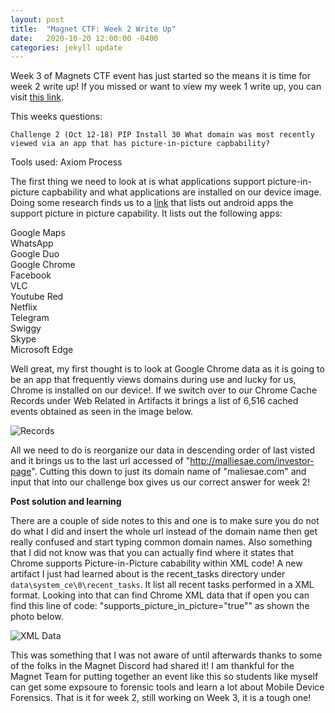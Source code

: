 ```yaml
---
layout: post
title:  "Magnet CTF: Week 2 Write Up"
date:   2020-10-20 12:00:00 -0400
categories: jekyll update
---
```

Week 3 of Magnets CTF event has just started so the means it is time for week 2 write up! If you missed or want to view my week 1 write up, you can visit [this link](https://sdverar.github.io/DFIR/jekyll/update/2020/10/15/Magnet-CTF-Week-1.html).

This weeks questions:

`Challenge 2 (Oct 12-18) PIP Install 30
What domain was most recently viewed via an app that has picture-in-picture capbability?
`

Tools used: Axiom Process

The first thing we need to look at is what applications support picture-in-picture capbability and what applications are installed on our device image. Doing some research finds us to a [link](https://nokiapoweruser.com/list-apps-support-oreo-picture-picture-mode-enable/) that lists out android apps the support picture in picture capability.
It lists out the following apps:

Google Maps  
WhatsApp  
Google Duo  
Google Chrome  
Facebook  
VLC  
Youtube Red  
Netflix  
Telegram  
Swiggy  
Skype  
Microsoft Edge  

Well great, my first thought is to look at Google Chrome data as it is going to be an app that frequently views domains during use and lucky for us, Chrome is installed on our device!. If we switch over to our Chrome Cache Records under Web Related in Artifacts it brings a list of 6,516 cached events obtained as seen in the image below.

![Records](https://sdverar.github.io/DFIR/Assets/cache_record.jpg)

All we need to do is reorganize our data in descending order of last visted and it brings us to the last url accessed of "http://malliesae.com/investor-page". Cutting this down to just its domain name of "maliesae.com" and input that into our challenge box gives us our correct answer for week 2!

**Post solution and learning**

There are a couple of side notes to this and one is to make sure you do not do what I did and insert the whole url instead of the domain name then get really confused and start typing common domain names. Also something that I did not know was that you can actually find where it states that Chrome supports Picture-in-Picture cabability within XML code! A new artifact I just had learned about is the recent_tasks directory under `data\system_ce\0\recent_tasks`. It list all recent tasks performed in a XML format. Looking into that can find Chrome XML data that if open you can find this line of code: "supports_picture_in_picture="true"" as shown the photo below.

![XML Data](https://sdverar.github.io/DFIR/Assets/xmldata.jpg)

 This was something that I was not aware of until afterwards thanks to some of the folks in the Magnet Discord had shared it! I am thankful for the Magnet Team for putting together an event like this so students like myself can get some expsoure to forensic tools and learn a lot about Mobile Device Forensics. That is it for week 2, still working on Week 3, it is a tough one!